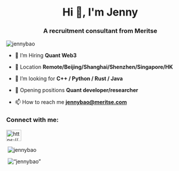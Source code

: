 <h1 align="center">Hi 👋, I'm Jenny</h1>
<h3 align="center">A recruitment consultant from Meritse</h3>

<p align="left"> <img src="https://komarev.com/ghpvc/?username=jennybao&label=Profile%20views&color=0e75b6&style=flat" alt="jennybao" /> </p>

- 🔭 I’m Hiring **Quant Web3**

- 🌱 Location **Remote/Beijing/Shanghai/Shenzhen/Singapore/HK**

- 👯 I’m looking for **C++ / Python / Rust / Java**

- 🤝 Opening positions **Quant developer/researcher**

- 📫 How to reach me **jennybao@meritse.com**

<h3 align="left">Connect with me:</h3>
<p align="left">
<a href="https://linkedin.com/in/https://www.linkedin.com/in/jenny-bao-610021269?lipi=urn%3ali%3apage%3ad_flagship3_profile_view_base_contact_details%3blnaa%2box7swie9hilimrmgg%3d%3d" target="blank"><img align="center" src="https://raw.githubusercontent.com/rahuldkjain/github-profile-readme-generator/master/src/images/icons/Social/linked-in-alt.svg" alt="https://www.linkedin.com/in/jenny-bao-610021269?lipi=urn%3ali%3apage%3ad_flagship3_profile_view_base_contact_details%3blnaa%2box7swie9hilimrmgg%3d%3d" height="30" width="40" /></a>
</p>

<p>&nbsp;<img align="center" src="https://github-readme-stats.vercel.app/api?username=jennybao&show_icons=true&locale=en" alt="jennybao" /></p>

<p>&nbsp;<img align=“center” src=“https://github-readme-stats.vercel.app/api?username=jennybao&show_icons=true&locale=en” alt=“jennybao” /></p>
